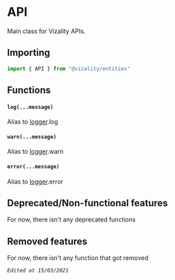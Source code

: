 # API

Main class for Vizality APIs.



## Importing

```js
import { API } from "@vizality/entities"
```



## Functions

#### `log(...message)`

Alias to [logger](../modules/util/Logger.md).log

#### `warn(...message)`

Alias to [logger](../modules/util/Logger.md).warn

#### `error(...message)`

Alias to [logger](../modules/util/Logger.md).error



## Deprecated/Non-functional features

For now, there isn't any deprecated functions



## Removed features

For now, there isn't any function that got removed



*`Edited at 15/03/2021`*
